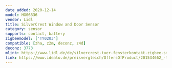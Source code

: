 ```yaml
---
date_added: 2020-12-14
model: HG06336
vendor: Lidl
title: SilverCrest Window and Door Sensor
category: sensor
supports: contact, battery
zigbeemodel: ['TY0203']
compatible: [zha, z2m, deconz, z4d]
deconz: 3773
mlink: https://www.lidl.de/de/silvercrest-tuer-fensterkontakt-zigbee-smart-home/p355043
link: https://www.idealo.de/preisvergleich/OffersOfProduct/201534662_-tuer-fensterkontakt-zigbee-smart-home-silvercrest-multimedia.html
---
```

